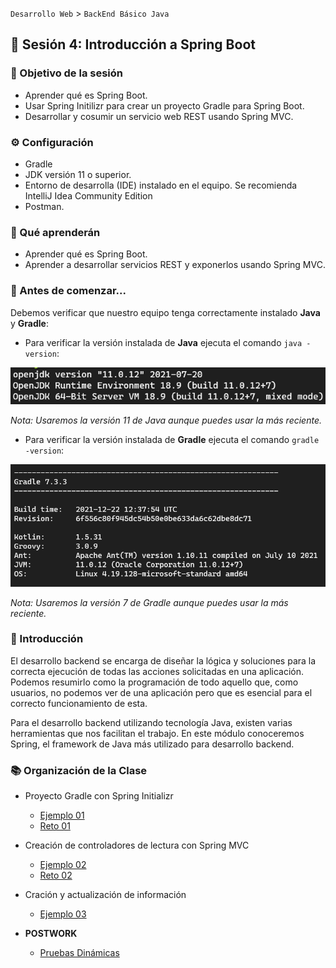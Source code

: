 `Desarrollo Web` > `BackEnd Básico Java`

## 👋 Sesión 4: Introducción a Spring Boot

### 🎯 Objetivo de la sesión

- Aprender qué es Spring Boot.
- Usar Spring Initilizr para crear un proyecto Gradle para Spring Boot.
- Desarrollar y cosumir un servicio web REST usando Spring MVC.


### ⚙ Configuración

- Gradle
- JDK versión 11 o superior.
- Entorno de desarrolla (IDE) instalado en el equipo. Se recomienda IntelliJ Idea Community Edition
- Postman.

### 🎯 Qué aprenderán

- Aprender qué es Spring Boot.
- Aprender a desarrollar servicios REST y exponerlos usando Spring MVC.

### 👀 Antes de comenzar...

Debemos verificar que nuestro equipo tenga correctamente instalado **Java** y **Gradle**:

- Para verificar la versión instalada de **Java** ejecuta el comando `java -version`:

<img src="../java-version.png" alt="Versión de Java" />

*Nota: Usaremos la versión 11 de Java aunque puedes usar la más reciente.*

- Para verificar la versión instalada de **Gradle** ejecuta el comando `gradle -version`:

<img src="../gradle-version.png" alt="Versión de Gradle" />

*Nota: Usaremos la versión 7 de Gradle aunque puedes usar la más reciente.*

### 🎩 Introducción

El desarrollo backend se encarga de diseñar la lógica y soluciones para la correcta ejecución de todas las acciones solicitadas en una aplicación. Podemos resumirlo como la programación de todo aquello que, como usuarios, no podemos ver de una aplicación pero que es esencial para el correcto funcionamiento de esta. 

Para el desarrollo backend utilizando tecnología Java, existen varias herramientas que nos facilitan el trabajo. En este módulo conoceremos Spring, el framework de Java más utilizado para desarrollo backend.


### 📚 Organización de la Clase

- Proyecto Gradle con Spring Initializr

	- [Ejemplo 01](Ejemplo-01)
	- [Reto 01](Reto-01)

- Creación de controladores de lectura con Spring MVC

	- [Ejemplo 02](Ejemplo-02)
	- [Reto 02](Reto-02)

- Cración y actualización de información

	- [Ejemplo 03](Ejemplo-03)
  

- **POSTWORK**
 
  - [Pruebas Dinámicas](Postwork)
